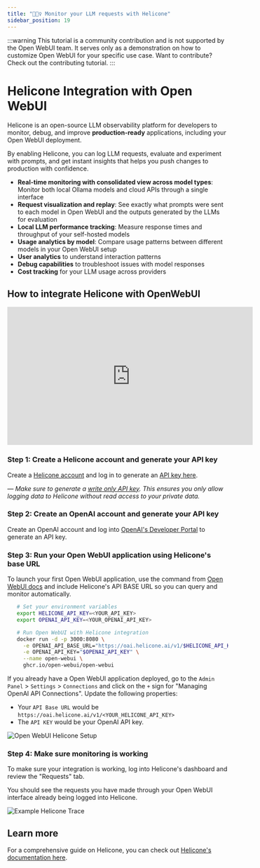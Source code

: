 ```yaml
---
title: "🕵🏻‍♀️ Monitor your LLM requests with Helicone"
sidebar_position: 19
---
```


:::warning
This tutorial is a community contribution and is not supported by the Open WebUI team. It serves only as a demonstration on how to customize Open WebUI for your specific use case. Want to contribute? Check out the contributing tutorial.
:::

# Helicone Integration with Open WebUI

Helicone is an open-source LLM observability platform for developers to monitor, debug, and improve **production-ready** applications, including your Open WebUI deployment.

By enabling Helicone, you can log LLM requests, evaluate and experiment with prompts, and get instant insights that helps you push changes to production with confidence.

- **Real-time monitoring with consolidated view across model types**: Monitor both local Ollama models and cloud APIs through a single interface
- **Request visualization and replay**: See exactly what prompts were sent to each model in Open WebUI and the outputs generated by the LLMs for evaluation
- **Local LLM performance tracking**: Measure response times and throughput of your self-hosted models
- **Usage analytics by model**: Compare usage patterns between different models in your Open WebUI setup
- **User analytics** to understand interaction patterns
- **Debug capabilities** to troubleshoot issues with model responses
- **Cost tracking** for your LLM usage across providers


## How to integrate Helicone with OpenWebUI

<iframe
  width="560"
  height="315"
  src="https://www.youtube-nocookie.com/embed/8iVHOkUrpSA?si=Jt1GVqA0wY4UI7sF"
  title="YouTube video player"
  frameborder="0"
  allow="accelerometer; autoplay; clipboard-write; encrypted-media; gyroscope; picture-in-picture; web-share"
  allowfullscreen>
</iframe>

### Step 1: Create a Helicone account and generate your API key

Create a [Helicone account](https://www.helicone.ai/) and log in to generate an [API key here](https://us.helicone.ai/settings/api-keys).

*— Make sure to generate a [write only API key](https://docs.helicone.ai/helicone-headers/helicone-auth). This ensures you only allow logging data to Helicone without read access to your private data.*

### Step 2: Create an OpenAI account and generate your API key

 Create an OpenAI account and log into [OpenAI's Developer Portal](https://platform.openai.com/account/api-keys) to generate an API key.

### Step 3: Run your Open WebUI application using Helicone's base URL

To launch your first Open WebUI application, use the command from [Open WebUI docs](https://docs.openwebui.com/) and include Helicone's API BASE URL so you can query and monitor automatically.

```bash
   # Set your environment variables
   export HELICONE_API_KEY=<YOUR_API_KEY>
   export OPENAI_API_KEY=<YOUR_OPENAI_API_KEY>

   # Run Open WebUI with Helicone integration
   docker run -d -p 3000:8080 \
     -e OPENAI_API_BASE_URL="https://oai.helicone.ai/v1/$HELICONE_API_KEY" \
     -e OPENAI_API_KEY="$OPENAI_API_KEY" \
     --name open-webui \
     ghcr.io/open-webui/open-webui
```

If you already have a Open WebUI application deployed, go to the `Admin Panel` > `Settings` > `Connections` and click on the `+` sign for "Managing OpenAI API Connections". Update the following properties:

- Your `API Base URL` would be ``https://oai.helicone.ai/v1/<YOUR_HELICONE_API_KEY>``
- The `API KEY` would be your OpenAI API key.

![Open WebUI Helicone Setup](https://res.cloudinary.com/dacofvu8m/image/upload/v1745272273/openwebui-helicone-setup_y4ssca.gif)

### Step 4: Make sure monitoring is working

To make sure your integration is working, log into Helicone's dashboard and review the "Requests" tab.

You should see the requests you have made through your Open WebUI interface already being logged into Helicone.

![Example Helicone Trace](https://res.cloudinary.com/dacofvu8m/image/upload/v1745272747/CleanShot_2025-04-21_at_17.57.46_2x_wpkpyf.png)

## Learn more

For a comprehensive guide on Helicone, you can check out [Helicone's documentation here](https://docs.helicone.ai/getting-started/quick-start).
